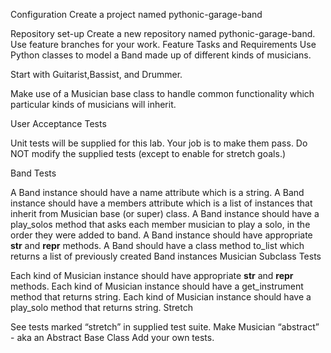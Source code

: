 Configuration
Create a project named pythonic-garage-band

Repository set-up
Create a new repository named pythonic-garage-band.
Use feature branches for your work.
Feature Tasks and Requirements
Use Python classes to model a Band made up of different kinds of musicians.

Start with Guitarist,Bassist, and Drummer.

Make use of a Musician base class to handle common functionality which particular kinds of musicians will inherit.

User Acceptance Tests

Unit tests will be supplied for this lab. Your job is to make them pass. Do NOT modify the supplied tests (except to enable for stretch goals.)

Band Tests

A Band instance should have a name attribute which is a string.
A Band instance should have a members attribute which is a list of instances that inherit from Musician base (or super) class.
A Band instance should have a play_solos method that asks each member musician to play a solo, in the order they were added to band.
A Band instance should have appropriate __str__ and __repr__ methods.
A Band should have a class method to_list which returns a list of previously created Band instances
Musician Subclass Tests

Each kind of Musician instance should have appropriate __str__ and __repr__ methods.
Each kind of Musician instance should have a get_instrument method that returns string.
Each kind of Musician instance should have a play_solo method that returns string.
Stretch

See tests marked “stretch” in supplied test suite.
Make Musician “abstract” - aka an Abstract Base Class
Add your own tests.
